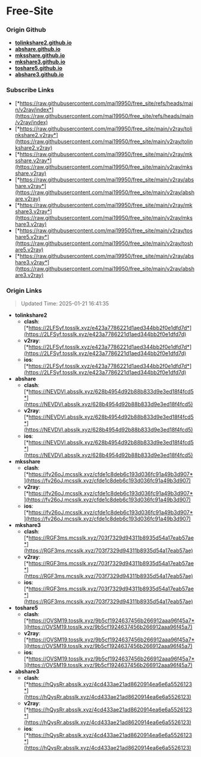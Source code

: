 # Free-Site

### Origin Github

- [**tolinkshare2.github.io**](https://github.com/tolinkshare2/tolinkshare2.github.io)
- [**abshare.github.io**](https://github.com/abshare/abshare.github.io)
- [**mksshare.github.io**](https://github.com/mksshare/mksshare.github.io)
- [**mkshare3.github.io**](https://github.com/mkshare3/mkshare3.github.io)
- [**toshare5.github.io**](https://github.com/toshare5/toshare5.github.io)
- [**abshare3.github.io**](https://github.com/abshare3/abshare3.github.io)

### Subscribe Links

- [*https://raw.githubusercontent.com/mai19950/free_site/refs/heads/main/v2ray/index*](https://raw.githubusercontent.com/mai19950/free_site/refs/heads/main/v2ray/index)
- [*https://raw.githubusercontent.com/mai19950/free_site/main/v2ray/tolinkshare2.v2ray*](https://raw.githubusercontent.com/mai19950/free_site/main/v2ray/tolinkshare2.v2ray)
- [*https://raw.githubusercontent.com/mai19950/free_site/main/v2ray/mksshare.v2ray*](https://raw.githubusercontent.com/mai19950/free_site/main/v2ray/mksshare.v2ray)
- [*https://raw.githubusercontent.com/mai19950/free_site/main/v2ray/abshare.v2ray*](https://raw.githubusercontent.com/mai19950/free_site/main/v2ray/abshare.v2ray)
- [*https://raw.githubusercontent.com/mai19950/free_site/main/v2ray/mkshare3.v2ray*](https://raw.githubusercontent.com/mai19950/free_site/main/v2ray/mkshare3.v2ray)
- [*https://raw.githubusercontent.com/mai19950/free_site/main/v2ray/toshare5.v2ray*](https://raw.githubusercontent.com/mai19950/free_site/main/v2ray/toshare5.v2ray)
- [*https://raw.githubusercontent.com/mai19950/free_site/main/v2ray/abshare3.v2ray*](https://raw.githubusercontent.com/mai19950/free_site/main/v2ray/abshare3.v2ray)

### Origin Links

> Updated Time: 2025-01-21 16:41:35

- **tolinkshare2**
  - **clash**: [*https://2LFSyf.tosslk.xyz/e423a7786221d1aed344bb2f0e1dfd7d*](https://2LFSyf.tosslk.xyz/e423a7786221d1aed344bb2f0e1dfd7d)
  - **v2ray**: [*https://2LFSyf.tosslk.xyz/e423a7786221d1aed344bb2f0e1dfd7d*](https://2LFSyf.tosslk.xyz/e423a7786221d1aed344bb2f0e1dfd7d)
  - **ios**: [*https://2LFSyf.tosslk.xyz/e423a7786221d1aed344bb2f0e1dfd7d*](https://2LFSyf.tosslk.xyz/e423a7786221d1aed344bb2f0e1dfd7d)
- **abshare**
  - **clash**: [*https://NEVDVl.absslk.xyz/628b4954d92b88b833d9e3ed18f4fcd5*](https://NEVDVl.absslk.xyz/628b4954d92b88b833d9e3ed18f4fcd5)
  - **v2ray**: [*https://NEVDVl.absslk.xyz/628b4954d92b88b833d9e3ed18f4fcd5*](https://NEVDVl.absslk.xyz/628b4954d92b88b833d9e3ed18f4fcd5)
  - **ios**: [*https://NEVDVl.absslk.xyz/628b4954d92b88b833d9e3ed18f4fcd5*](https://NEVDVl.absslk.xyz/628b4954d92b88b833d9e3ed18f4fcd5)
- **mksshare**
  - **clash**: [*https://fv26oJ.mcsslk.xyz/cfde1c8deb6c193d036fc91a49b3d907*](https://fv26oJ.mcsslk.xyz/cfde1c8deb6c193d036fc91a49b3d907)
  - **v2ray**: [*https://fv26oJ.mcsslk.xyz/cfde1c8deb6c193d036fc91a49b3d907*](https://fv26oJ.mcsslk.xyz/cfde1c8deb6c193d036fc91a49b3d907)
  - **ios**: [*https://fv26oJ.mcsslk.xyz/cfde1c8deb6c193d036fc91a49b3d907*](https://fv26oJ.mcsslk.xyz/cfde1c8deb6c193d036fc91a49b3d907)
- **mkshare3**
  - **clash**: [*https://RGF3ms.mcsslk.xyz/703f7329d94311b8935d54a17eab57ae*](https://RGF3ms.mcsslk.xyz/703f7329d94311b8935d54a17eab57ae)
  - **v2ray**: [*https://RGF3ms.mcsslk.xyz/703f7329d94311b8935d54a17eab57ae*](https://RGF3ms.mcsslk.xyz/703f7329d94311b8935d54a17eab57ae)
  - **ios**: [*https://RGF3ms.mcsslk.xyz/703f7329d94311b8935d54a17eab57ae*](https://RGF3ms.mcsslk.xyz/703f7329d94311b8935d54a17eab57ae)
- **toshare5**
  - **clash**: [*https://OVSM19.tosslk.xyz/9b5cf1924637456b266912aaa96f45a7*](https://OVSM19.tosslk.xyz/9b5cf1924637456b266912aaa96f45a7)
  - **v2ray**: [*https://OVSM19.tosslk.xyz/9b5cf1924637456b266912aaa96f45a7*](https://OVSM19.tosslk.xyz/9b5cf1924637456b266912aaa96f45a7)
  - **ios**: [*https://OVSM19.tosslk.xyz/9b5cf1924637456b266912aaa96f45a7*](https://OVSM19.tosslk.xyz/9b5cf1924637456b266912aaa96f45a7)
- **abshare3**
  - **clash**: [*https://hQysRr.absslk.xyz/4cd433ae21ad8620914ea6e6a5526123*](https://hQysRr.absslk.xyz/4cd433ae21ad8620914ea6e6a5526123)
  - **v2ray**: [*https://hQysRr.absslk.xyz/4cd433ae21ad8620914ea6e6a5526123*](https://hQysRr.absslk.xyz/4cd433ae21ad8620914ea6e6a5526123)
  - **ios**: [*https://hQysRr.absslk.xyz/4cd433ae21ad8620914ea6e6a5526123*](https://hQysRr.absslk.xyz/4cd433ae21ad8620914ea6e6a5526123)
